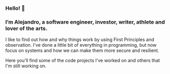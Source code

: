 <h3>Hello! 👋</h3>
<h3>I’m Alejandro, a software engineer, investor, writer, athlete and lover of the arts.</h3>

I like to find out how and why things work by using First Principles and observation. I've done a little bit of everything in programming, but now focus on systems and how we can make them more secure and resilient. 

Here you'll find some of the code projects I've worked on and others that I'm still working on.
